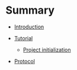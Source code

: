 # Summary

- [Introduction](./introduction.md)
- [Tutorial](./Tutorial.md)
    - [Project initialization](./project_initialization.md)

- [Protocol](./Protocol.md)

